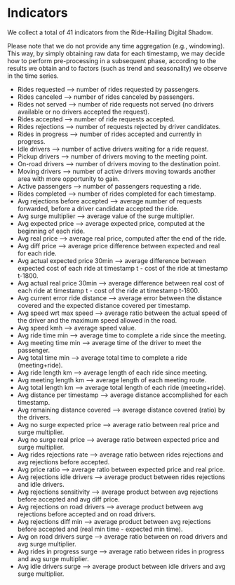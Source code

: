 # Indicators

We collect a total of 41 indicators from the Ride-Hailing Digital Shadow.

Please note that we do not provide any time aggregation (e.g., windowing). This way, by simply obtaining raw data for each timestamp, we may decide how to perform pre-processing in a subsequent phase, according to the results we obtain and to factors (such as trend and seasonality) we observe in the time series.

* Rides requested --> number of rides requested by passengers.
* Rides canceled --> number of rides canceled by passengers.
* Rides not served --> number of ride requests not served (no drivers available or no drivers accepted the request).
* Rides accepted --> number of ride requests accepted.
* Rides rejections --> number of requests rejected by driver candidates.
* Rides in progress --> number of rides accepted and currently in progress.
* Idle drivers --> number of active drivers waiting for a ride request.
* Pickup drivers --> number of drivers moving to the meeting point.
* On-road drivers --> number of drivers moving to the destination point.
* Moving drivers --> number of active drivers moving towards another area with more opportunity to gain.
* Active passengers --> number of passengers requesting a ride.
* Rides completed --> number of rides completed for each timestamp.
* Avg rejections before accepted --> average number of requests forwarded, before a driver candidate accepted the ride.
* Avg surge multiplier --> average value of the surge multiplier.
* Avg expected price --> average expected price, computed at the beginning of each ride.
* Avg real price --> average real price, computed after the end of the ride.
* Avg diff price --> average price difference between expected and real for each ride.
* Avg actual expected price 30min --> average difference between expected cost of each ride at timestamp t - cost of the ride at timestamp t-1800.
* Avg actual real price 30min --> average difference between real cost of each ride at timestamp t - cost of the ride at timestamp t-1800.
* Avg current error ride distance --> average error between the distance covered and the expected distance covered per timestamp.
* Avg speed wrt max speed --> average ratio between the actual speed of the driver and the maximum speed allowed in the road.
* Avg speed kmh --> average speed value.
* Avg ride time min --> average time to complete a ride since the meeting.
* Avg meeting time min --> average time of the driver to meet the passenger.
* Avg total time min --> average total time to complete a ride (meeting+ride).
* Avg ride length km --> average length of each ride since meeting.
* Avg meeting length km --> average length of each meeting route.
* Avg total length km --> average total length of each ride (meeting+ride).
* Avg distance per timestamp --> average distance accomplished for each timestamp.
* Avg remaining distance covered --> average distance covered (ratio) by the drivers.
* Avg no surge expected price --> average ratio between real price and surge multiplier.
* Avg no surge real price --> average ratio between expected price and surge multiplier.
* Avg rides rejections rate --> average ratio between rides rejections and avg rejections before accepted.
* Avg price ratio --> average ratio between expected price and real price.
* Avg rejections idle drivers --> average product between rides rejections and idle drivers.
* Avg rejections sensitivity --> average product between avg rejections before accepted and avg diff price.
* Avg rejections on road drivers --> average product between avg rejections before accepted and on road drivers.
* Avg rejections diff min --> average product between avg rejections before accepted and (real min time - expected min time).
* Avg on road drivers surge --> average ratio between on road drivers and avg surge multiplier.
* Avg rides in progress surge --> average ratio between rides in progress and avg surge multiplier.
* Avg idle drivers surge --> average product between idle drivers and avg surge multiplier.